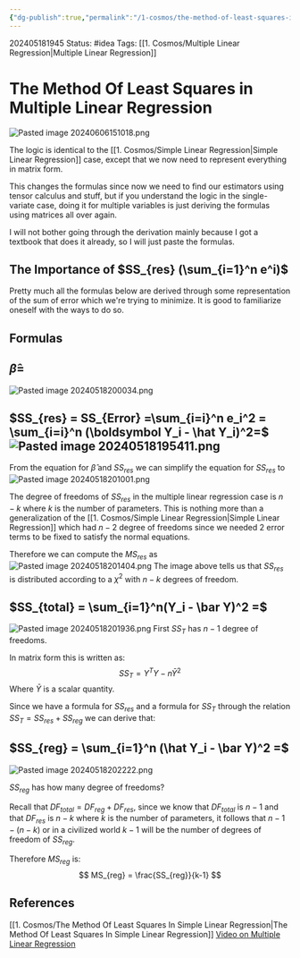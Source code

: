 ```yaml
---
{"dg-publish":true,"permalink":"/1-cosmos/the-method-of-least-squares-in-multiple-linear-regression/","created":"2024-08-31T23:47:13.914-04:00","updated":"2024-06-06T15:10:19.453-04:00"}
---
```


202405181945
Status: #idea
Tags: [[1. Cosmos/Multiple Linear Regression\|Multiple Linear Regression]]
# The Method Of Least Squares in Multiple Linear Regression
![Pasted image 20240606151018.png](/img/user/3.%20Black%20Holes/Files/Pasted%20image%2020240606151018.png)

The logic is identical to the [[1. Cosmos/Simple Linear Regression\|Simple Linear Regression]] case, except that we now need to represent everything in matrix form.

This changes the formulas since now we need to find our estimators using tensor calculus and stuff, but if you understand the logic in the single-variate case, doing it for multiple variables is just deriving the formulas using matrices all over again.

I will not bother going through the derivation mainly because I got a textbook that does it already, so I will just paste the formulas.

## The Importance of $SS_{res} (\sum_{i=1}^n e^i)$
Pretty much all the formulas below are derived through some representation of the sum of error which we're trying to minimize. It is good to familiarize oneself with the ways to do so.

## Formulas
## $\hat \beta =$
![Pasted image 20240518200034.png](/img/user/3.%20Black%20Holes/Files/Pasted%20image%2020240518200034.png)

## $SS_{res} = SS_{Error} =\sum_{i=i}^n e_i^2 = \sum_{i=i}^n (\boldsymbol Y_i - \hat Y_i)^2=$ ![Pasted image 20240518195411.png](/img/user/3.%20Black%20Holes/Files/Pasted%20image%2020240518195411.png) 
From the equation for $\hat \beta$ and $SS_{res}$ we can simplify the equation for $SS_{res}$ to 
![Pasted image 20240518201001.png](/img/user/3.%20Black%20Holes/Files/Pasted%20image%2020240518201001.png)

The degree of freedoms of $SS_{res}$ in the multiple linear regression case is $n-k$ where $k$ is the number of parameters. This is nothing more than a generalization of the [[1. Cosmos/Simple Linear Regression\|Simple Linear Regression]] which had $n-2$ degree of freedoms since we needed 2 error terms to be fixed to satisfy the normal equations.

Therefore we can compute the $MS_{res}$ as
![Pasted image 20240518201404.png](/img/user/3.%20Black%20Holes/Files/Pasted%20image%2020240518201404.png)
The image above tells us that $SS_{res}$ is distributed according to a $\chi^2$ with $n-k$ degrees of freedom.

## $SS_{total} = \sum_{i=1}^n(Y_i - \bar Y)^2 =$
![Pasted image 20240518201936.png](/img/user/3.%20Black%20Holes/Files/Pasted%20image%2020240518201936.png)
First $SS_{T}$ has $n-1$ degree of freedoms.

In matrix form this is written as:
$$
SS_{T} = Y^TY - n\bar Y^2
$$
Where $\bar Y$ is a scalar quantity.

Since we have a formula for $SS_{res}$ and a formula for $SS_{T}$ through the relation $SS_{T} = SS_{res} + SS_{reg}$ we can derive that:

## $SS_{reg} = \sum_{i=1}^n (\hat Y_i - \bar Y)^2 =$
![Pasted image 20240518202222.png](/img/user/3.%20Black%20Holes/Files/Pasted%20image%2020240518202222.png)

$SS_{reg}$ has how many degree of freedoms?

Recall that $DF_{total} = DF_{reg} + DF_{res}$, since we know that $DF_{total}$ is $n-1$ and that $DF_{res}$ is $n-k$ where $k$ is the number of parameters, it follows that $n-1-(n-k)$ or in a civilized world $k-1$ will be the number of degrees of freedom of $SS_{reg}$.

Therefore $MS_{reg}$ is:
$$
MS_{reg} = \frac{SS_{reg}}{k-1}
$$


## References
[[1. Cosmos/The Method Of Least Squares In Simple Linear Regression\|The Method Of Least Squares In Simple Linear Regression]]
[Video on Multiple Linear Regression](https://www.youtube.com/watch?v=LhGFXO1NQLk&list=PLbMVogVj5nJSpj5sl-8tdKARg1lw2wEa-&index=6)
